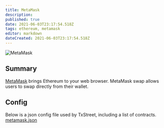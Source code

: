 ```yaml
---
title: MetaMask
description: 
published: true
date: 2021-06-03T23:17:54.518Z
tags: ethereum, metamask
editor: markdown
dateCreated: 2021-06-03T23:17:54.518Z
---
```


![MetaMask](https://txstreet.com/static/img/singles/house_logos/metamask.png)

## Summary

<a href="https://metamask.io/" target="_blank">MetaMask</a> brings Ethereum to your web browser. MetaMask swap allows users to swap directly from their wallet.



## Config

Below is a json config file used by TxStreet, including a list of contracts.
[metamask.json](/ethereum/houses/metamask.json)